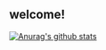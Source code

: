 ## welcome!


[![Anurag's github stats](https://github-readme-stats.vercel.app/api?username=zyme-xd&count_private=true&theme=dark)](https://github.com/anuraghazra/github-readme-stats)


